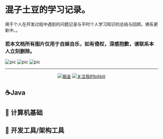 # 混子土豆的学习记录。

用于个人在开发过程中遇到的问题记录与平时个人学习知识的总结与回顾。佛系更新中。。

### 若本文档所有图片仅用于自娱自乐，如有侵权，深感抱歉，请联系本人立刻删除。 ###

![pic](https://wx4.sinaimg.cn/small/005RfGxVgy1gmbhn8133yj30dw0dw74z.jpg)
![pic](https://wx4.sinaimg.cn/small/005RfGxVgy1gmbhn8133yj30dw0dw74z.jpg)
![pic](https://wx4.sinaimg.cn/small/005RfGxVgy1gmbhn8133yj30dw0dw74z.jpg)

***

<p align="center">
  <a href="https://juejin.cn/user/4353721776747118"><img src="https://img.shields.io/badge/关注-掘金-lightgrey.svg" alt="掘金"></a>
  <a href="https://space.bilibili.com/11374185"><img src="https://img.shields.io/badge/关注-我的bilibili-blue.svg" alt="关注我的bilibili"></a>
</p>


##  :coffee:Java  ##

##  :book: 计算机基础 ##

##  :hammer: 开发工具/架构工具 ##


